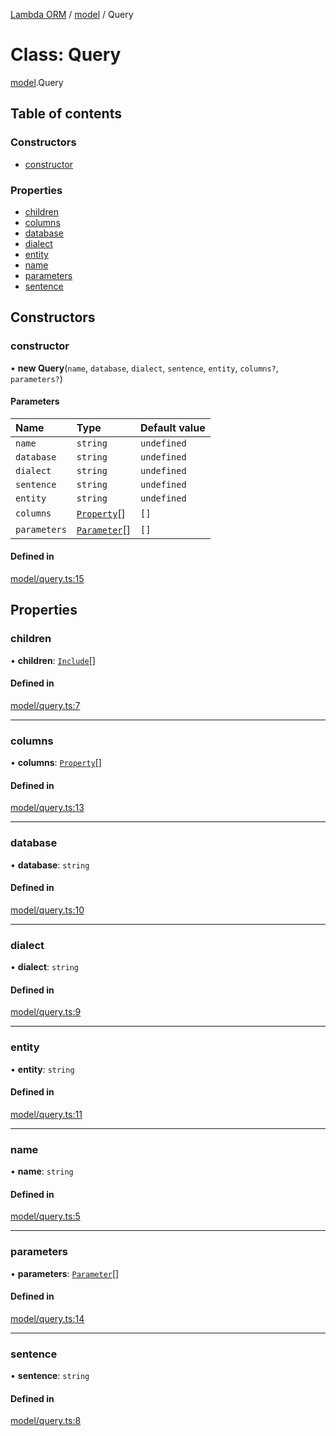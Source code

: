 [Lambda ORM](../README.md) / [model](../modules/model.md) / Query

# Class: Query

[model](../modules/model.md).Query

## Table of contents

### Constructors

- [constructor](model.Query.md#constructor)

### Properties

- [children](model.Query.md#children)
- [columns](model.Query.md#columns)
- [database](model.Query.md#database)
- [dialect](model.Query.md#dialect)
- [entity](model.Query.md#entity)
- [name](model.Query.md#name)
- [parameters](model.Query.md#parameters)
- [sentence](model.Query.md#sentence)

## Constructors

### constructor

• **new Query**(`name`, `database`, `dialect`, `sentence`, `entity`, `columns?`, `parameters?`)

#### Parameters

| Name | Type | Default value |
| :------ | :------ | :------ |
| `name` | `string` | `undefined` |
| `database` | `string` | `undefined` |
| `dialect` | `string` | `undefined` |
| `sentence` | `string` | `undefined` |
| `entity` | `string` | `undefined` |
| `columns` | [`Property`](../interfaces/model.Property.md)[] | `[]` |
| `parameters` | [`Parameter`](../interfaces/model.Parameter.md)[] | `[]` |

#### Defined in

[model/query.ts:15](https://github.com/FlavioLionelRita/lambda-orm/blob/5fe00b8/src/orm/model/query.ts#L15)

## Properties

### children

• **children**: [`Include`](model.Include.md)[]

#### Defined in

[model/query.ts:7](https://github.com/FlavioLionelRita/lambda-orm/blob/5fe00b8/src/orm/model/query.ts#L7)

___

### columns

• **columns**: [`Property`](../interfaces/model.Property.md)[]

#### Defined in

[model/query.ts:13](https://github.com/FlavioLionelRita/lambda-orm/blob/5fe00b8/src/orm/model/query.ts#L13)

___

### database

• **database**: `string`

#### Defined in

[model/query.ts:10](https://github.com/FlavioLionelRita/lambda-orm/blob/5fe00b8/src/orm/model/query.ts#L10)

___

### dialect

• **dialect**: `string`

#### Defined in

[model/query.ts:9](https://github.com/FlavioLionelRita/lambda-orm/blob/5fe00b8/src/orm/model/query.ts#L9)

___

### entity

• **entity**: `string`

#### Defined in

[model/query.ts:11](https://github.com/FlavioLionelRita/lambda-orm/blob/5fe00b8/src/orm/model/query.ts#L11)

___

### name

• **name**: `string`

#### Defined in

[model/query.ts:5](https://github.com/FlavioLionelRita/lambda-orm/blob/5fe00b8/src/orm/model/query.ts#L5)

___

### parameters

• **parameters**: [`Parameter`](../interfaces/model.Parameter.md)[]

#### Defined in

[model/query.ts:14](https://github.com/FlavioLionelRita/lambda-orm/blob/5fe00b8/src/orm/model/query.ts#L14)

___

### sentence

• **sentence**: `string`

#### Defined in

[model/query.ts:8](https://github.com/FlavioLionelRita/lambda-orm/blob/5fe00b8/src/orm/model/query.ts#L8)
